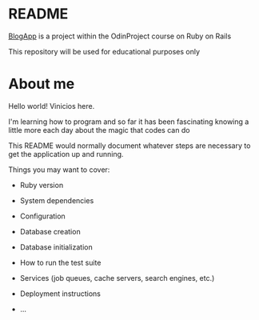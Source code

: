 # README

[BlogApp](https://www.theodinproject.com/lessons/ruby-on-rails-blog-app) is a project within the OdinProject course on Ruby on Rails

This repository will be used for educational purposes only

# About me
Hello world! Vinicios here.

I'm learning how to program and so far it has been fascinating knowing a little more each day about the magic that codes can do



This README would normally document whatever steps are necessary to get the
application up and running.

Things you may want to cover:

* Ruby version

* System dependencies

* Configuration

* Database creation

* Database initialization

* How to run the test suite

* Services (job queues, cache servers, search engines, etc.)

* Deployment instructions

* ...
